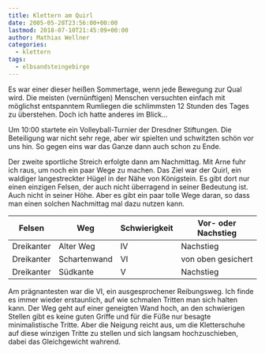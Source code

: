 ```yaml
---
title: Klettern am Quirl
date: 2005-05-28T23:56:00+00:00
lastmod: 2018-07-10T21:45:09+00:00
author: Mathias Wellner
categories:
  - klettern
tags:
  - elbsandsteingebirge
---
```

Es war einer dieser heißen Sommertage, wenn jede Bewegung zur Qual wird. Die meisten (vernünftigen) Menschen versuchten einfach mit möglichst entspanntem Rumliegen die schlimmsten 12 Stunden des Tages zu überstehen. Doch ich hatte anderes im Blick...
<!--more-->

Um 10:00 startete ein Volleyball-Turnier der Dresdner Stiftungen. Die Beteiligung war nicht sehr rege, aber wir spielten und schwitzten schön vor uns hin. So gegen eins war das Ganze dann auch schon zu Ende.

Der zweite sportliche Streich erfolgte dann am Nachmittag. Mit Arne fuhr ich raus, um noch ein paar Wege zu machen. Das Ziel war der Quirl, ein waldiger langestreckter Hügel in der Nähe von Königstein. Es gibt dort nur einen einzigen Felsen, der auch nicht überragend in seiner Bedeutung ist. Auch nicht in seiner Höhe. Aber es gibt ein paar tolle Wege daran, so dass man einen solchen Nachmittag mal dazu nutzen kann.

<table class="table table-striped">
  <thead class="thead-inverse">
    <tr>
      <th>Felsen</th>
      <th>Weg</th>
      <th>Schwierigkeit</th>
      <th>Vor- oder Nachstieg</th>
    </tr>
  </thead>
  <tbody>
    <tr>
      <td>Dreikanter</td>    
      <td>Alter Weg</td>    
      <td>IV</td>    
      <td>Nachstieg</td>
    </tr>  
    <tr>
      <td>Dreikanter</td>    
      <td>Schartenwand</td>    
      <td>VI</td>    
      <td>von oben gesichert</td>
    </tr>  
    <tr>
      <td>Dreikanter</td>    
      <td>Südkante</td>    
      <td>V</td>    
      <td>Nachstieg</td>
    </tr>
  </tbody>
</table>

Am prägnantesten war die VI, ein ausgesprochener Reibungsweg. Ich finde es immer wieder erstaunlich, auf wie schmalen Tritten man sich halten kann. Der Weg geht auf einer geneigten Wand hoch, an den schwierigen Stellen gibt es keine guten Griffe und für die Füße nur besagte minimalistische Tritte. Aber die Neigung reicht aus, um die Kletterschuhe auf diese winzigen Tritte zu stellen und sich langsam hochzuschieben, dabei das Gleichgewicht wahrend.